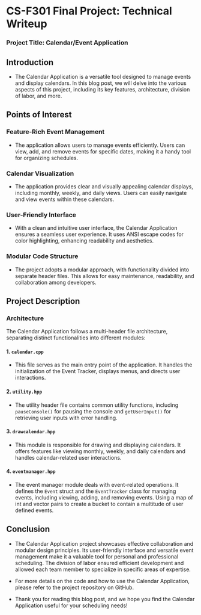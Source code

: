 # CS-F301 Final Project: Technical Writeup
### Project Title: Calendar/Event Application

## Introduction
- The Calendar Application is a versatile tool designed to manage events and display calendars. In this blog post, we will delve into the various aspects of this project, including its key features, architecture, division of labor, and more.

## Points of Interest

### Feature-Rich Event Management
- The application allows users to manage events efficiently. Users can view, add, and remove events for specific dates, making it a handy tool for organizing schedules.

### Calendar Visualization
- The application provides clear and visually appealing calendar displays, including monthly, weekly, and daily views. Users can easily navigate and view events within these calendars.

### User-Friendly Interface
- With a clean and intuitive user interface, the Calendar Application ensures a seamless user experience. It uses ANSI escape codes for color highlighting, enhancing readability and aesthetics.

### Modular Code Structure
- The project adopts a modular approach, with functionality divided into separate header files. This allows for easy maintenance, readability, and collaboration among developers.

## Project Description

### Architecture

The Calendar Application follows a multi-header file architecture, separating distinct functionalities into different modules:

#### 1. `calendar.cpp`
- This file serves as the main entry point of the application. It handles the initialization of the Event Tracker, displays menus, and directs user interactions.
#### 2. `utility.hpp`
- The utility header file contains common utility functions, including `pauseConsole()` for pausing the console and `getUserInput()` for retrieving user inputs with error handling.
#### 3. `drawcalendar.hpp`
- This module is responsible for drawing and displaying calendars. It offers features like viewing monthly, weekly, and daily calendars and handles calendar-related user interactions.
#### 4. `eventmanager.hpp`
- The event manager module deals with event-related operations. It defines the `Event` struct and the `EventTracker` class for managing events, including viewing, adding, and removing events. Using a map of int and vector pairs to create a bucket to contain a multitude of user defined events.

## Conclusion

- The Calendar Application project showcases effective collaboration and modular design principles. Its user-friendly interface and versatile event management make it a valuable tool for personal and professional scheduling. The division of labor ensured efficient development and allowed each team member to specialize in specific areas of expertise.

- For more details on the code and how to use the Calendar Application, please refer to the project repository on GitHub.

- Thank you for reading this blog post, and we hope you find the Calendar Application useful for your scheduling needs!
